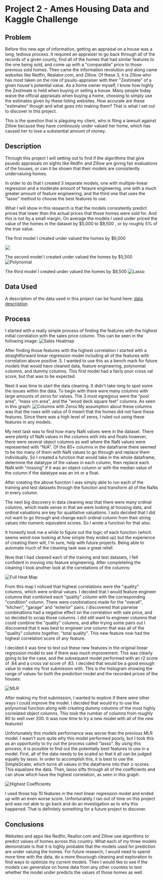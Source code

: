 # Project 2 - Ames Housing Data and Kaggle Challenge

                


## Problem

Before this new age of information, getting an appraisal on a house was a long, tedious process. It required an appraiser to go back through all of the records of a given county, find all of the homes that had similar features to the one being sold, and come up with a "comparable" price to those previous sold homes. Then came the information revolution and along came websites like Redfin, Realator.com, and Zillow.  Of these 3, it is Zillow who has most taken on the role of psudo-appraiser with their "Zestimate" of a given house's potential value. As a home owner myself, I know how highly the Zestimate is held when buying or selling a house. Many people today waive the official appraisals when buying a home, choosing to simply use the estimates given by these listing websites. How accurate are these "estimates" though and what goes into making them? That is what I set out to discover in this project.

This is the question that is plaguing my client, who is filing a lawsuit against Zillow because they have continously under valued her home, which has caused her to lose a substantial amount of money. 

## Description

Through this project I will setting out to find if the algorithms that give psuedo appraisals on sights like Redfin and Zillow are giving fair evaluations of the houses, or can it be shown that their models are consistently undervaluing homes.

In order to do that I created 3 separate models, one with multiple-linear regression and a moderate amount of fetaure engineering, one with a much greater amount of feature engineering, and the third one that uses the "lasso" method to choose the best features to use.

What I will show in this research is that the models consistently predict prices that lower than the actual prices that those homes were sold for. And this is not by a small margin, On average the models I used under priced the value of the homes in the dataset by $5,000 to $8,500 , or by roughly 5% of the true value.

The first model I created under valued the homes by $6,000

![](visualizations/MLR%20with%20Feature%20Engineering.png)

The second model I created under valued the homes by $5,500
![Polynomial](visualizations/Polynomial%20Predictions%20vs%20Real%20Value.png)

The third model I created under valued the homes by $8,500
![Lasso](visualizations/Lasso%20vs%20Real.png)

## Data Used

A description of the data used in this project can be found here: [data description](http://jse.amstat.org/v19n3/decock/DataDocumentation.txt)


## Process

I started with a really simple process of finding the features with the highest initial correlation with the sales price column. This can be seen in the following image:
![Sales Heatmap](visualiations/Sales%20Price%20Heatmap.png)

After finding those features with the highest correlation I started with a straightforward linear regression model including all of the features with correlation above positive .5.  I wanted to use this as a bench mark for future models that would have cleaned data, feature engineering, polynomial columns, and dummy columns. This first model had a fairly poor cross val score, but that was to be expected. 

Next it was time to start the data cleaning. It didn't take long to spot some the issues within the data. To begin with there were many columns with large amounts of zeros for values. The 3 most egregious were the "pool area", "mass vrn area", and the "wood deck square feet" columns. As seen in this graph: ![Columns with Zeros](visualiations/columns%20with%20zeros.png)
My assumption about these columns was that the rows with valus of 0 meant that the homes did not have these features. Since there was a high level of zeros, I ruled out using these features in any models.

My next task was to find how many NaN values were in the dataset. There were plenty of NaN values in the columns with ints and floats however, there were several object columns as well where the NaN values were represented with "N/A". Of the 80+ columns in the dataframe there seemed to be too many of them with NaN values to go through and replace them individually. So I created a function that would take in the whole dataframe, determine the datatype of the values in each column, then replace each NaN with "missing" if it was an object column or with the median value of the column if the datatype was an int or a float. 

After creating the above function I was simply able to run each of the training and test datasets through the function and transform all of the NaNs in every column.

The next big discovery in data cleaning was that there were many ordinal columns, which made sense in that we were looking at housing data, and ordinal valuations are key for qualitative valuations. I aslo decided that I did not want to go through and change each ordinal column from their string values into numeric equivalent scores. So I wrote a function for that also.


It honestly took me a while to figure out the logic of each function (which seems weird now looking at how simple they ended up) but the experience of creating them will, I'm sure, help with future projects. Being able to automate much of the cleaning task was a great relief.


Now that I had cleaned each of the training and test datasets, I felt confident in moving into feature engineering. After completeling the cleaning I took another look at the correlations of the columns: 

![Full Heat Map](visualiations/Full%20Heat%20Map.png) 


From this map I noticed that highest correlations were the "quality" columns, which were ordinal values. I decided that I would feature engineer columns that combined each "quality" column with the corresponding "condition" column. There were combinations made for the "overall", "kitchen", "garage" and "exterior" pairs. I discovered that pairwise combinations had a negative effect on the correlation with sale price, and so decided to scrap those columns. I did still want to engineer columns that could combine the "quality" columns, and after trying some pairs out I discovered that it was best to engineer one column that was all of the "quality" columns together, "total quality". This new feature now had the highest correlation score of any feature.

I decided it was time to test out these new features in the original linear regression model to see if there was much improvement. This was clearly going to be the case, and the subsequent model performed with an r2 score of .84 and a cross val score of .83. I decided that would be a good enough value to make my first submission with. This is the histogram showing the range of values for both the prediction model and the recorded prices of the houses:

![MLR](visualiations/MLR%20with%20Feature%20Engineering.png)

After making my first submission, I wanted to explore if there were other ways I could improve the model. I decided that would try to use the polynomial function along with creating dummy columns of the most highly correlated object columns. This took the number of columns from roughly 80 to well over 200. It was now time to try a new model with all of the new features!

Unfortunately this models performance was worse than the previous MLR model. I wasn't sure quite why this model performed poorly, but I took this as an opportunity to try out the process called "lasso". By using this process, it is possible to find out the potentially best features to use in a model. First, all of the data needs to be scaled so that it all can be judged equally by lasso. In order to accomplish this, it is best to use the SimpleScaler, which turns all values in the dataframe into their z-scores. This equalizes the data. Then, lasso sifts through all of the coefficients and can show which have the highest correlation, as seen in this graph:

![Highest Coefficients](visualiations/Largest%20Coefficients.png)

I used those top 10 features in the next linear regression model and ended up with an even worse score. Unfortunately I ran out of time on this project and was not able to go back and do an investigation as to why this happened. That is definitely something for a future project to discover.


## Conclusions

Websites and apps like Redfin, Realtor.com and Zillow use algorithms to predict values of homes across this country. What each of my three models demonstrate is that it is highly probable that the models used for prediction are under valuing the homes. For future research, I would need to spend more time with the data, do a more thourough cleaning and exploration to find ways to optimize my current models. Then I would like to see if the models can generalize on home data from any other counties to test whether the model under predicts the values of those homes as well.




